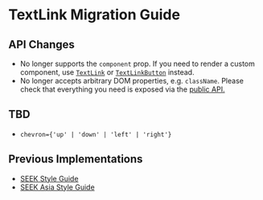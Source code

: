 # TextLink Migration Guide

## API Changes

- No longer supports the `component` prop. If you need to render a custom component, use [`TextLink`](https://seek-oss.github.io/braid-design-system/components/TextLink) or [`TextLinkButton`](https://seek-oss.github.io/braid-design-system/components/TextLinkButton) instead.
- No longer accepts arbitrary DOM properties, e.g. `className`. Please check that everything you need is exposed via the [public API.](https://seek-oss.github.io/braid-design-system/components/TextLink)

## TBD

- `chevron={'up' | 'down' | 'left' | 'right'}`

## Previous Implementations

- [SEEK Style Guide](https://seek-oss.github.io/seek-style-guide/textlink)
- [SEEK Asia Style Guide](https://seekinternational.github.io/seek-asia-style-guide/textlink)

